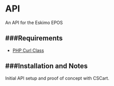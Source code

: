 # API
An API for the Eskimo EPOS

###Requirements
-----------

* [PHP Curl Class](https://github.com/php-curl-class/php-curl-class)


###Installation and Notes 
-----------

Initial API setup and proof of concept with CSCart.